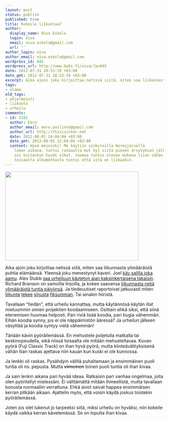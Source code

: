 ```yaml
---
layout: post
status: publish
published: true
title: Kokeile liikuntaa?
author:
  display_name: Oiva Eskola
  login: oiva
  email: oiva.eskola@gmail.com
  url: ''
author_login: oiva
author_email: oiva.eskola@gmail.com
wordpress_id: 845
wordpress_url: http://www.bobs.fi/oiva/?p=845
date: 2012-07-31 20:53:39 +03:00
date_gmt: 2012-07-31 18:53:39 +03:00
excerpt: Aika ajoin joku kirjoittaa netissä siitä, miten saa liikunnasta ylimääräistä puhtia elämäänsä. Yleensä joku menestynyt kaveri.
tags:
- elämä
old_tags:
- ohjelmointi
- liikunta
- urheilu
comments:
- id: 2181
  author: Eero
  author_email: eero.pailinna@gmail.com
  author_url: http://thisisinter.net
  date: 2012-08-01 14:04:04 +03:00
  date_gmt: 2012-08-01 12:04:04 +03:00
  content: Hyvä meininki! Me käytiin sinkuloilla Nurmijärvellä
    loman aikana, tuntui raskaalta mut kyl siitä pienen ärsytyksen jälkeen
    sai kuitenkin hyvät vibat. Juomaa tuntui olevan mukana liian vähän,
    toisaalta alkumatkasta tuntui että sitä on liikaakin.
---
```

<p><a href="https://fbcdn-sphotos-g-a.akamaihd.net/hphotos-ak-ash2/v/t1.0-9/562374_10150893531394518_421627031_n.jpg?oh=330d9c43ec26db41ccdb1fdf45e1b340&oe=55908EDD&__gda__=1435156623_681ec69f04a310a2ec41eae0014664c5"><img class="alignnone" src="https://fbcdn-sphotos-g-a.akamaihd.net/hphotos-ak-ash2/v/t1.0-9/562374_10150893531394518_421627031_n.jpg?oh=330d9c43ec26db41ccdb1fdf45e1b340&oe=55908EDD&__gda__=1435156623_681ec69f04a310a2ec41eae0014664c5" alt="" width="423" height="282" /></a></p>
<p>Aika ajoin joku kirjoittaa netissä siitä, miten saa liikunnasta ylimääräistä puhtia elämäänsä. Yleensä joku menestynyt kaveri. Joel <a title="The exercise habit (eng)" href="http://joel.is/post/24064139389/the-exercise-habit">käy salilla joka aamu</a>. Alex Stubb <a title="Alex Stubb: Pirkan pyöräily ja Frankfurtin Ironman" href="http://www.alexstubb.com/fi/blog/1937/">saa urheiluun käytetyn ajan kaksinkertaisena takaisin</a>. Richard Branson on samoilla linjoilla, ja kokee saavansa <a title="How to Supercharge your Productivity the Richard Branson Way (eng)" href="http://www.lifehack.org/articles/productivity/how-to-supercharge-your-productivity-the-richard-branson-way.html">liikunnasta neljä ylimääräistä tuntia päiviinsä</a>. Ja tiedeuutiset raportoivat jatkuvasti miten <a title="NYTimes: How Exercise Could Lead to a Better Brain (eng)" href="http://www.nytimes.com/2012/04/22/magazine/how-exercise-could-lead-to-a-better-brain.html">liikunta</a> <a title="NYTime: How Exercise Fuels the Brain (eng)" href="http://well.blogs.nytimes.com/2012/02/22/how-exercise-fuels-the-brain/">tekee</a> <a title="NYTimes: How Exercise Can Strengthen the Brain (eng)" href="http://well.blogs.nytimes.com/2011/09/28/how-exercise-can-strengthen-the-brain/">sinusta</a> <a title="NYTimes: How Working the Muscles May Boost Brainpower (eng)" href="http://well.blogs.nytimes.com/2012/05/09/how-working-the-muscles-may-boost-brainpower/">fiksumman</a>. Tai ainakin hiiristä.</p>
<p>Tavallaan "tiedän", että urheilu kannattaa, mutta käytännösä käytän illat mieluummin omien projektien koodaamiseen. Osittain ehkä siksi, että siinä etenemisen huomaa helposti. Pari riviä lisää koodia, pari bugia vähemmän. Eihän koodia synny, jos ei ole näppäimistön ääressä? Ja urheilun jälkeen väsyttää ja koodia syntyy vielä vähemmän!</p>
<p>Tänään kävin pyöräilemässä. En mehustele poljetulla matkalla tai keskinopeudella, eikä niissä toisaalta ole mitään mehusteltavaa. Kuvan pyörä (Fuji Classic Track) on ihan hyvä pyörä, mutta kiinteävälityksisenä vähän liian raskas ajettava niin kauan kun kuski ei ole kunnossa.</p>
<p>Ja lenkki oli raskas. Pysähdyin välillä puhaltamaan ja ensimmäinen puoli tuntia oli ns. pepusta. Mutta <del>viimeinen</del> toinen puoli tuntia oli ihan kivaa.</p>
<p>Ja sain lenkin aikana pari hyvää ideaa. Ratkaisin pari vanhaa ongelmaa, joita olen pyöritellyt mielessäni. Ei välttämättä mitään ihmeellistä, mutta tavallaan bonusta normaaliin verrattuna. Ehkä aivot saivat happea ensimmäisen kerran pitkään aikaan. Ajattelin myös, että voisin käydä joskus toistekin pyöräilemässä.</p>
<p>Joten jos olet lukenut jo tarpeeksi siitä, miksi urheilu on hyväksi, niin kokeile käydä vaikka kerran kävelemässä. Se on lopulta ihan kivaa.</p>
